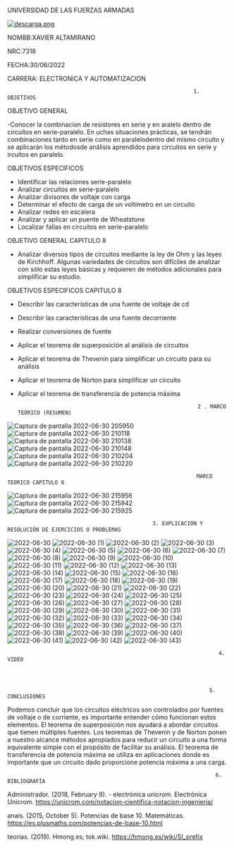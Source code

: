 UNIVERSIDAD DE LAS FUERZAS ARMADAS     

[![descarga.png](https://i.postimg.cc/zGcx4kLy/descarga.png)](https://postimg.cc/Xr9KCdkW)                         

NOMBB:XAVIER ALTAMIRANO  

NRC:7318     

FECHA:30/06/2022

CARRERA:  ELECTRONICA Y AUTOMATIZACION

                                                               1. OBJETIVOS

OBJETIVO  GENERAL

-Conocer la combinacion de resistores en serie y en aralelo dentro de circuitos en serie-paralelo. En uchas situaciones prácticas, se tendrán
combinaciones tanto en serie como en paralelodentro del mismo circuito y se aplicarán los métodosde análisis aprendidos para circuitos en serie y ircuitos en paralelo.

OBJETIVOS ESPECIFICOS 
- Identificar las relaciones serie-paralelo
- Analizar circuitos en serie-paralelo
- Analizar divisores de voltaje con carga
- Determinar el efecto de carga de un voltímetro en un circuito
- Analizar redes en escalera
- Analizar y aplicar un puente de Wheatstone
- Localizar fallas en circuitos en serie-paralelo


OBJETIVO GENERAL CAPITULO 8

- Analizar diversos tipos de circuitos mediante la ley de Ohm y las leyes de Kirchhoff. Algunas variedades de circuitos son difíciles de analizar con sólo estas leyes básicas y
requieren de métodos adicionales para simplificar su estudio. 

OBJETIVOS ESPECIFICOS CAPITULO 8

- Describir las características de una fuente de voltaje de cd
- Describir las características de una fuente decorriente
- Realizar conversiones de fuente 
- Aplicar el teorema de superposición al análisis de circuitos 
- Aplicar el teorema de Thevenin para simplificar un circuito para su análisis
- Aplicar el teorema de Norton para simplificar un circuito 
- Aplicar el teorema de transferencia de potencia máxima 

                                                               2 . MARCO TEÓRICO (RESUMEN)
![Captura de pantalla 2022-06-30 205950](https://user-images.githubusercontent.com/105680816/176808581-f28d67b7-c4bc-497d-a52a-075c178cf4eb.png)
![Captura de pantalla 2022-06-30 210118](https://user-images.githubusercontent.com/105680816/176808870-933c5466-7e59-4413-b443-9dc61867d360.png)
![Captura de pantalla 2022-06-30 210138](https://user-images.githubusercontent.com/105680816/176808876-d79ab455-edb7-447f-a486-a933b0dafcf7.png)
![Captura de pantalla 2022-06-30 210148](https://user-images.githubusercontent.com/105680816/176808881-220e6560-d812-41d9-b299-2c19b4094b7d.png)
![Captura de pantalla 2022-06-30 210204](https://user-images.githubusercontent.com/105680816/176808887-537f6534-0b23-4070-8aac-648037bcbf47.png)
![Captura de pantalla 2022-06-30 210220](https://user-images.githubusercontent.com/105680816/176808891-53676284-3658-4b8e-8c93-99a2c6892d65.png)

                                                                MARCO TEORICO CAPITULO 8
![Captura de pantalla 2022-06-30 215956](https://user-images.githubusercontent.com/105680816/176815030-823e4249-75f9-41df-9b04-2bc5354c0f3a.png)
![Captura de pantalla 2022-06-30 215942](https://user-images.githubusercontent.com/105680816/176815032-56c90ded-084e-4253-81ef-e3dc42161fce.png)
![Captura de pantalla 2022-06-30 215925](https://user-images.githubusercontent.com/105680816/176815034-f7d2c8bc-b903-419e-be9e-252d7f594c9d.png)
                                                 
                                                  3. EXPLICACIÓN Y RESOLUCIÓN DE EJERCICIOS O PROBLEMAS
![2022-06-30](https://user-images.githubusercontent.com/105680816/176825868-2f59fb26-3195-4f28-8948-b2efaebca6e5.png)
![2022-06-30 (1)](https://user-images.githubusercontent.com/105680816/176825890-6e0d04f1-3b76-4154-8c37-f31161c8545e.png)
![2022-06-30 (2)](https://user-images.githubusercontent.com/105680816/176825904-c1855ea0-53c3-4286-82d0-d315d976be49.png)
![2022-06-30 (3)](https://user-images.githubusercontent.com/105680816/176825920-e55a4720-22ec-48b5-a0fe-02c65fc8c2c6.png)
![2022-06-30 (4)](https://user-images.githubusercontent.com/105680816/176825984-314a2f3b-b551-4eb2-a67f-ce2a38e79441.png)
![2022-06-30 (5)](https://user-images.githubusercontent.com/105680816/176826003-96088489-b810-43bc-886e-35565835aaa4.png)
![2022-06-30 (6)](https://user-images.githubusercontent.com/105680816/176826018-5ad0b417-f932-43a4-a389-1341357bb51f.png)
![2022-06-30 (7)](https://user-images.githubusercontent.com/105680816/176826029-31a972f2-c58c-4ba0-a965-29f48a2e39b1.png)
![2022-06-30 (8)](https://user-images.githubusercontent.com/105680816/176826038-2a0ebc69-77ba-44d8-ba5d-74566180e8c0.png)
![2022-06-30 (9)](https://user-images.githubusercontent.com/105680816/176826052-6335d97f-90de-42c9-afdf-4f06b75d7315.png)
![2022-06-30 (10)](https://user-images.githubusercontent.com/105680816/176826062-8cfbd5f5-b06d-4f92-858a-c1346f4072fc.png)
![2022-06-30 (11)](https://user-images.githubusercontent.com/105680816/176826070-b0362040-1c50-4555-a3be-053f0411d8b3.png)
![2022-06-30 (12)](https://user-images.githubusercontent.com/105680816/176826148-413674f8-adb0-4a32-a074-a1a8833d8a01.png)
![2022-06-30 (13)](https://user-images.githubusercontent.com/105680816/176826156-b963fa5e-ba65-4381-a596-74fc27e608d0.png)
![2022-06-30 (14)](https://user-images.githubusercontent.com/105680816/176826165-2aefa81d-965b-49f3-8ace-4fee10a7dd21.png)
![2022-06-30 (15)](https://user-images.githubusercontent.com/105680816/176826172-1f18ea69-7f49-469e-a4c5-2acbfbcb89b5.png)
![2022-06-30 (16)](https://user-images.githubusercontent.com/105680816/176826182-8ee211b6-b7f5-4b0a-a955-4a8c1873ddc4.png)
![2022-06-30 (17)](https://user-images.githubusercontent.com/105680816/176826233-b652ff08-0cd9-4ab6-ba49-753a7f9d7567.png)
![2022-06-30 (18)](https://user-images.githubusercontent.com/105680816/176826245-eb7427d0-2dd3-4e84-bea9-f2bd7b00e4e7.png)
![2022-06-30 (19)](https://user-images.githubusercontent.com/105680816/176826253-de74f486-6344-4c70-8aeb-9fd4929199ec.png)
![2022-06-30 (20)](https://user-images.githubusercontent.com/105680816/176826260-4345b06f-b37c-4bba-adcc-4ff57021cb39.png)
![2022-06-30 (21)](https://user-images.githubusercontent.com/105680816/176826267-1275d227-9b69-4e1b-930d-554c62b36140.png)
![2022-06-30 (22)](https://user-images.githubusercontent.com/105680816/176826272-bc824b50-3813-4c0f-a98f-63cd25df9c98.png)
![2022-06-30 (23)](https://user-images.githubusercontent.com/105680816/176826279-8cf2d325-3f4d-44b7-8b1f-6568e73b643c.png)
![2022-06-30 (24)](https://user-images.githubusercontent.com/105680816/176826286-9735ad1b-6cc3-4dcd-874f-b67162061601.png)
![2022-06-30 (25)](https://user-images.githubusercontent.com/105680816/176826296-804d18ea-6228-4f10-9d8d-ac927e55b663.png)
![2022-06-30 (26)](https://user-images.githubusercontent.com/105680816/176826303-f433c716-47fe-4090-a894-8359cd96734d.png)
![2022-06-30 (27)](https://user-images.githubusercontent.com/105680816/176826315-2438b4fa-d625-4ae5-b836-f208e47c812d.png)
![2022-06-30 (28)](https://user-images.githubusercontent.com/105680816/176826323-c7487de9-62d1-451d-8a66-5a4738756edc.png)
![2022-06-30 (29)](https://user-images.githubusercontent.com/105680816/176826329-1c9afe45-c7c5-49d5-a867-0c532e907bbf.png)
![2022-06-30 (30)](https://user-images.githubusercontent.com/105680816/176826334-3d18b33d-12ce-4586-8626-2a62353ac19c.png)
![2022-06-30 (31)](https://user-images.githubusercontent.com/105680816/176826344-4e92e58c-1b0c-4f86-abd4-d854f83c5d55.png)
![2022-06-30 (32)](https://user-images.githubusercontent.com/105680816/176826348-67f0f368-38db-4227-8bc4-a5f3017be29e.png)
![2022-06-30 (33)](https://user-images.githubusercontent.com/105680816/176826355-eec7f717-d0bd-4c07-baca-8ea5e5c69a3f.png)
![2022-06-30 (34)](https://user-images.githubusercontent.com/105680816/176826360-585fe90e-0790-4da7-9ee5-cddea7609b21.png)
![2022-06-30 (35)](https://user-images.githubusercontent.com/105680816/176826364-9b18cacc-90df-4de8-b799-87d9115568f7.png)
![2022-06-30 (36)](https://user-images.githubusercontent.com/105680816/176826371-4093fe52-e776-458c-84ea-270de1cce906.png)
![2022-06-30 (37)](https://user-images.githubusercontent.com/105680816/176826377-e2ec1eeb-33a8-48db-a7c3-a96413f74483.png)
![2022-06-30 (38)](https://user-images.githubusercontent.com/105680816/176826384-673cba1a-03f2-4665-9e33-775c6dbf2c84.png)
![2022-06-30 (39)](https://user-images.githubusercontent.com/105680816/176826390-1b9fd3a5-cd6b-4b74-b485-5e1309d053f7.png)
![2022-06-30 (40)](https://user-images.githubusercontent.com/105680816/176826397-f164558e-db6b-4320-8da4-e17f26392114.png)
![2022-06-30 (41)](https://user-images.githubusercontent.com/105680816/176826402-5c582290-2649-42df-aaf6-d382cbcc008f.png)
![2022-06-30 (42)](https://user-images.githubusercontent.com/105680816/176826414-008c1a0c-aff7-470b-b5f9-5bacf56247bc.png)
![2022-06-30 (43)](https://user-images.githubusercontent.com/105680816/176826420-ef77fbd8-6021-42b5-a551-9cb1872631a5.png)

                                                                       4. VIDEO




                                                                    5. CONCLUSIONES

Podemos concluir que los circuitos eléctricos son controlados por fuentes de voltaje o de corriente, es importante entender cómo funcionan estos elementos. 
El teorema de superposición nos ayudará a abordar circuitos que tienen múltiples fuentes. Los teoremas de Thevenin y de Norton ponen a nuestro alcance métodos 
apropiados para reducir un circuito a una forma equivalente simple con el propósito de facilitar su análisis. El teorema de transferencia de potencia máxima se 
utiliza en aplicaciones donde es importante que un circuito dado proporcione potencia máxima a una carga.

                                                                      6. BIBLIOGRAFÍA



Administrador. (2018, February 9). - electrónica unicrom. Electrónica Unicrom. https://unicrom.com/notacion-cientifica-notacion-ingenieria/

anais. (2015, October 5). Potencias de base 10. Matemáticas. https://es.plusmaths.com/potencias-de-base-10.html

teorias. (2019). Hmong.es; tok.wiki. https://hmong.es/wiki/SI_prefix
